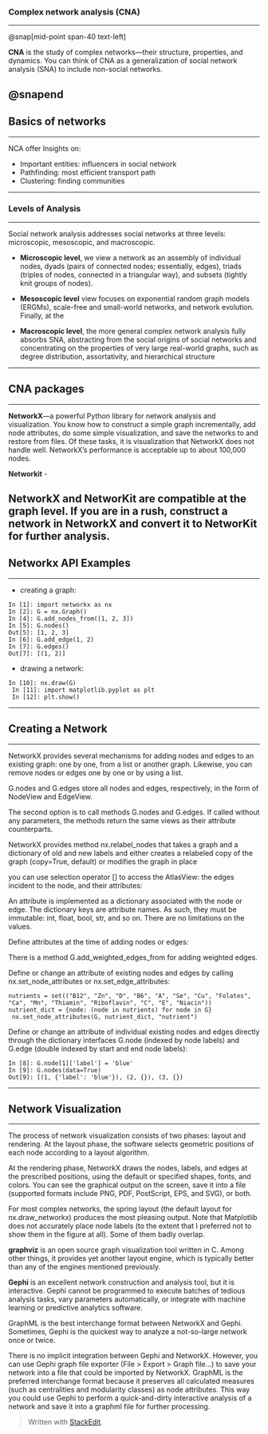 ﻿
### Complex network analysis (CNA)
---
@snap[mid-point span-40 text-left]

**CNA** is the study of complex networks—their structure, properties, and dynamics. You can think of CNA as a generalization of social network analysis (SNA) to include non-social networks.

@snapend
--- 
## Basics of networks
---

NCA offer Insights on:

- Important entities: influencers in social network
- Pathfinding: most efficient transport path
- Clustering: finding communities

---
### Levels of Analysis
---
Social network analysis addresses social networks at three levels: microscopic, mesoscopic, and macroscopic.
                
- **Microscopic level**, we view a network as an assembly of individual nodes, dyads (pairs of connected nodes; essentially, edges), triads (triples of nodes, connected in a triangular way), and subsets (tightly knit groups of nodes). 

- **Mesoscopic level** view focuses on exponential random graph models (ERGMs), scale-free and small-world networks, and network evolution. Finally, at the 

- **Macroscopic level**, the more general complex network analysis fully absorbs SNA, abstracting from the social origins of social networks and concentrating on the properties of very large real-world graphs, such as degree distribution, assortativity, and hierarchical structure
   
---   
##  CNA packages
---

**NetworkX**—a powerful Python library for network analysis and visualization. You know how to construct a simple graph incrementally, add node attributes, do some simple visualization, and save the networks to and restore from files. Of these tasks, it is visualization that NetworkX does not handle well. NetworkX’s performance is acceptable up to about 100,000 nodes.               

**Networkit** - 

NetworkX and NetworKit are compatible at the graph level. If you are in a rush, construct a network in NetworkX and convert it to NetworKit for further analysis.
---

## Networkx API Examples
---

- creating a graph:
```
In [1]: import networkx as nx 
In [2]: G = nx.Graph() 
In [4]: G.add_nodes_from([1, 2, 3]) 
In [5]: G.nodes() 
Out[5]: [1, 2, 3] 
In [6]: G.add_edge(1, 2) 
In [7]: G.edges() 
Out[7]: [(1, 2)]
```

- drawing a network:
```
In [10]: nx.draw(G)
 In [11]: import matplotlib.pyplot as plt 
 In [12]: plt.show()
```

---
## Creating a Network
---
NetworkX provides several mechanisms for adding nodes and edges to an existing graph: one by one, from a list or another graph. Likewise, you can remove nodes or edges one by one or by using a list.
               

G.nodes and G.edges store all nodes and edges, respectively, in the form of NodeView and EdgeView.
                
The second option is to call methods G.nodes and G.edges. If called without any parameters, the methods return the same views as their attribute counterparts.
           
NetworkX provides method nx.relabel_nodes that takes a graph and a dictionary of old and new labels and either creates a relabeled copy of the graph (copy=True, default) or modifies the graph in place
              

you can use selection operator [] to access the AtlasView: the edges incident to the node, and their attributes:
                
An attribute is implemented as a dictionary associated with the node or edge. The dictionary keys are attribute names. As such, they must be immutable: int, float, bool, str, and so on. There are no limitations on the values.
                


Define attributes at the time of adding nodes or edges:
                


There is a method G.add_weighted_edges_from for adding weighted edges.
                


Define or change an attribute of existing nodes and edges by calling nx.set_node_attributes or nx.set_edge_attributes:

 ```              
nutrients = set((​"B12"​, ​"Zn"​, ​"D"​, ​"B6"​, ​"A"​, ​"Se"​, ​"Cu"​, ​"Folates"​, ​  ​"Ca"​, ​"Mn"​, ​"Thiamin"​, ​"Riboflavin"​, ​"C"​, ​"E"​, ​"Niacin"​)) ​  
nutrient_dict = {node: (node ​in​ nutrients) ​for​ node ​in​ G} ​
  nx.set_node_attributes(G, nutrient_dict, ​"nutrient"​)

```
Define or change an attribute of individual existing nodes and edges directly through the dictionary interfaces G.node (indexed by node labels) and G.edge (double indexed by start and end node labels):

```                
In [8]: G.node[1]['label'] = 'blue' 
In [9]: G.nodes(data=True) 
Out[9]: [(1, {'label': 'blue'}), (2, {}), (3, {})
```
  
                
---
## Network Visualization 
---

The process of network visualization consists of two phases: layout and rendering. At the layout phase, the software selects geometric positions of each node according to a layout algorithm.
                

At the rendering phase, NetworkX draws the nodes, labels, and edges at the prescribed positions, using the default or specified shapes, fonts, and colors. You can see the graphical output on the screen, save it into a file (supported formats include PNG, PDF, PostScript, EPS, and SVG), or both.
                

For most complex networks, the spring layout (the default layout for nx.draw_networkx) produces the most pleasing output. Note that Matplotlib does not accurately place node labels (to the extent that I preferred not to show them in the figure at all). Some of them badly overlap.
                

**graphviz** is an open source graph visualization tool written in C. Among other things, it provides yet another layout engine, which is typically better than any of the engines mentioned previously.
                
**Gephi**  is an excellent network construction and analysis tool, but it is interactive. Gephi cannot be programmed to execute batches of tedious analysis tasks, vary parameters automatically, or integrate with machine learning or predictive analytics software.

GraphML is the best interchange format between NetworkX and Gephi. Sometimes, Gephi is the quickest way to analyze a not-so-large network once or twice.
                
               

There is no implicit integration between Gephi and NetworkX. However, you can use Gephi graph file exporter (File > Export > Graph file…) to save your network into a file that could be imported by NetworkX. GraphML is the preferred interchange format because it preserves all calculated measures (such as centralities and modularity classes) as node attributes. This way you could use Gephi to perform a quick-and-dirty interactive analysis of a network and save it into a graphml file for further processing.



> Written with [StackEdit](https://stackedit.io/).
